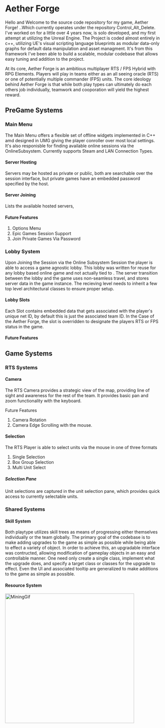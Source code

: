 # Aether Forge

Hello and Welcome to the source code repository for my game, Aether Forge! ..Which currently operates under the repository Control_Alt_Delete.  I've worked on for a little over 4 years now, is solo developed, and my first attempt at utilizing the Unreal Engine.  The Project is coded almost entirely in c++, utilizing UE's visual scripting language blueprints as modular data-only graphs for default data manipulation and asset managment.  It's from this framework I've been able to build a scalable, modular codebase that allows easy tuning and addition to the project. 

At its core, Aether Forge is an ambitious multiplayer RTS / FPS Hybrid with RPG Elements.  Players will play in teams either as an all seeing oracle (RTS) or one of potentially multiple commander (FPS) units.  The core ideology behind Aether Forge is that while both play types can ultimately do each others job individually, teamwork and cooporation will yield the highest reward.

## PreGame Systems
### Main Menu
The Main Menu offers a flexible set of offline widgets implemented in C++ amd designed in UMG giving the player conroller over most local settings.  It's also responisble for finding available online sessions via the OnlineSubsystem.  Currently supports Steam and LAN Connection Types. 

#### Server Hosting
Servers may be hosted as private or public, both are searchable over the session interface, but private games have an embedded password specified by the host.

#### Server Joining
Lists the available hosted servers, 

#### Future Features
1. Options Menu
2. Epic Games Session Support
3. Join Private Games Via Password

### Lobby System
Upon Joining the Session via the Online Subsystem Session the player is able to access a game agnostic lobby. This lobby was written for reuse for any lobby based online game and not actually tied to .  The server transition between the lobby and the game uses non-seamless travel, and stores server data in the game instance.  The recieving level needs to inherit a few top level architectural classes to ensure proper setup.  

#### Lobby Slots
Each Slot contains embedded data that gets associated with the player's unique net ID, by default this is just the associated team ID.  In the Case of the Aether Forge, the slot is overridden to designate the players RTS or FPS status in the game.

#### Future Features


## Game Systems
### RTS Systems
#### Camera
The RTS Camera provides a strategic view of the map, providing line of sight and awareness for the rest of the team.  It provides basic pan and zoom functionality with the keyboard.

Future Features
1. Camera Rotation 
2. Camera Edge Scrolling with the mouse.

#### Selection
The RTS Player is able to select units via the mouse in one of three formats 
1. Single Selection
2. Box Group Selection
3. Multi Unit Select

##### Selection Pane
Unit selections are captured in the unit selection pane, which provides quick access to currently selectable units.

### Shared Systems
#### Skill System
Both playtype utilizes skill trees as means of progressing either themselves individually or the team globally.  The primary goal of the codebase is to make adding upgrades to the game as simple as possible while being able to effect a variety of object. In order to achieve this, an upgradable interface was contructed, allowing modification of gameplay objects in an easy and controllable manner.  One need only create a single class, implement what the upgrade does, and specify a target class or classes for the upgrade to effect.  Even the UI and associated tooltip are generalized to make additions to the game as simple as possible.   

#### Resource System
<img src ="./Docs/Gifs/FPSMining.gif" alt="MiningGif" height="420">

